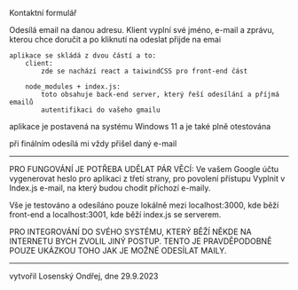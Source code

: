 Kontaktní formulář

Odesílá email na danou adresu.
Klient vyplní své jméno, e-mail a zprávu, kterou chce doručit a po kliknutí na odeslat přijde na emai

    aplikace se skládá z dvou částí a to:
        client:
            zde se nachází react a taiwindCSS pro front-end část

        node_modules + index.js:
            toto obsahuje back-end server, který řeší odesílání a příjmá emailů
            autentifikaci do vašeho gmailu


aplikace je postavená na systému Windows 11 a je také plně otestována

při finálním odesílá mi vždy přišel daný e-mail

________________________________________________
PRO FUNGOVÁNÍ JE POTŘEBA UDĚLAT PÁR VĚCÍ:
    Ve vašem Google účtu vygenerovat heslo pro aplikaci z třetí strany, pro povolení přístupu
    Vyplnit v Index.js e-mail, na který budou chodit příchozí e-maily.


Vše je testováno a odesíláno pouze lokálně mezi localhost:3000, kde běží front-end a localhost:3001, kde běží index.js se serverem.


PRO INTEGROVÁNÍ DO SVÉHO SYSTÉMU, KTERÝ BĚŽÍ NĚKDE NA INTERNETU BYCH ZVOLIL JINÝ POSTUP.
TENTO JE PRAVDĚPODOBNĚ POUZE UKÁZKOU TOHO JAK JE MOŽNÉ ODESÍLAT MAILY.

___________________________________________________
vytvořil Losenský Ondřej, dne 29.9.2023

